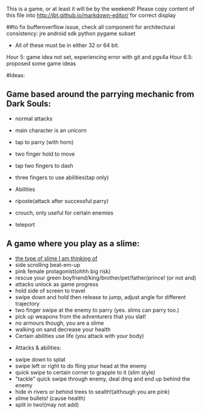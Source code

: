 This is a game, or at least it will be by the weekend!
Please copy content of this file into http://jbt.github.io/markdown-editor/ for correct display

##to fix bufferoverflow issue, check all component for architectural consistency:
    jre
    android sdk
    python
    pygame subset
 - All of these must be in either 32 or 64 bit.
 
Hour 5: game idea not set, experiencing error with git and pgs4a
Hour 6.5: proposed some game ideas

#Ideas:
 ## Game based around the parrying mechanic from Dark Souls:
- normal attacks
- main character is an unicorn
- tap to parry (with horn)
- two finger hold to move
- tap two fingers to dash
- three fingers to use abilities(tap only)


 - Abilities 
- riposte(attack after successful parry)
- crouch, only useful for certain enemies
- teleport
                
 ## A game where you play as a slime:
- [the type of slime I am thinking of](http://hearthstone.gamepedia.com/Acidic_Swamp_Ooze)
- side scrolling beat-em-up
- pink female protagonist(ohhh big risk)
- rescue your green boyfriend/king/brother/pet/father/prince! (or not and)
- attacks unlock as game progress
- hold side of screen to travel 
- swipe down and hold then release to jump, adjust angle for different trajectory
- two finger swipe at the enemy to parry (yes. slims can parry too.)
- pick up weapons from the adventurers that you slat!
- no armours though, you are a slime
- walking on sand decrease your health
- Certain abilities use life (you attack with your body)


 * Attacks & abilities:
- swipe down to splat
- swipe left or right to do fling your head at the enemy
- quick swipe to certain corner to grapple to it (slim style)
- "tackle" quick swipe through enemy, deal dmg and end up behind the enemy
- hide in rivers or behind trees to sealth!(although you are pink)
- slime bullets! (cause health)
- split in two!(may not add)
            